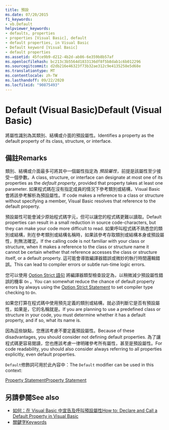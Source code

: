 ```yaml
---
title: 預設
ms.date: 07/20/2015
f1_keywords:
- vb.Default
helpviewer_keywords:
- defaults, properties
- properties [Visual Basic], default
- default properties, in Visual Basic
- Default keyword [Visual Basic]
- default properties
ms.assetid: 45fce9b9-d212-4b2d-ab86-6e359b8b57af
ms.openlocfilehash: bc213c3b5564d1833136df8f5b8dab1c6b012296
ms.sourcegitcommit: d2db216e46323f73b32ae312c9e4135258e5d68e
ms.translationtype: MT
ms.contentlocale: zh-TW
ms.lasthandoff: 09/22/2020
ms.locfileid: "90875493"
---
```

# <a name="default-visual-basic"></a><span data-ttu-id="b7926-102">Default (Visual Basic)</span><span class="sxs-lookup"><span data-stu-id="b7926-102">Default (Visual Basic)</span></span>

<span data-ttu-id="b7926-103">將屬性識別為其類別、結構或介面的預設屬性。</span><span class="sxs-lookup"><span data-stu-id="b7926-103">Identifies a property as the default property of its class, structure, or interface.</span></span>  
  
## <a name="remarks"></a><span data-ttu-id="b7926-104">備註</span><span class="sxs-lookup"><span data-stu-id="b7926-104">Remarks</span></span>  

 <span data-ttu-id="b7926-105">類別、結構或介面最多可將其中一個屬性指定為 *預設屬性*，前提是該屬性至少接受一個參數。</span><span class="sxs-lookup"><span data-stu-id="b7926-105">A class, structure, or interface can designate at most one of its properties as the *default property*, provided that property takes at least one parameter.</span></span> <span data-ttu-id="b7926-106">如果程式碼在沒有指定成員的情況下參考類別或結構，Visual Basic 會將該參考解析為預設屬性。</span><span class="sxs-lookup"><span data-stu-id="b7926-106">If code makes a reference to a class or structure without specifying a member, Visual Basic resolves that reference to the default property.</span></span>  
  
 <span data-ttu-id="b7926-107">預設屬性可能會減少原始程式碼字元，但可以讓您的程式碼更難以讀取。</span><span class="sxs-lookup"><span data-stu-id="b7926-107">Default properties can result in a small reduction in source code-characters, but they can make your code more difficult to read.</span></span> <span data-ttu-id="b7926-108">如果呼叫程式碼不熟悉您的類別或結構，則在參考類別或結構名稱時，如果該參考存取類別或結構本身或預設屬性，則無法確定。</span><span class="sxs-lookup"><span data-stu-id="b7926-108">If the calling code is not familiar with your class or structure, when it makes a reference to the class or structure name it cannot be certain whether that reference accesses the class or structure itself, or a default property.</span></span> <span data-ttu-id="b7926-109">這可能會導致編譯器錯誤或微妙的執行時間邏輯錯誤。</span><span class="sxs-lookup"><span data-stu-id="b7926-109">This can lead to compiler errors or subtle run-time logic errors.</span></span>  
  
 <span data-ttu-id="b7926-110">您可以使用 [Option Strict 語句](../statements/option-strict-statement.md) 將編譯器類型檢查設定為，以稍微減少預設屬性錯誤的機率 `On` 。</span><span class="sxs-lookup"><span data-stu-id="b7926-110">You can somewhat reduce the chance of default property errors by always using the [Option Strict Statement](../statements/option-strict-statement.md) to set compiler type checking to `On`.</span></span>  
  
 <span data-ttu-id="b7926-111">如果您打算在程式碼中使用預先定義的類別或結構，就必須判斷它是否有預設屬性，如果是，它的名稱就是。</span><span class="sxs-lookup"><span data-stu-id="b7926-111">If you are planning to use a predefined class or structure in your code, you must determine whether it has a default property, and if so, what its name is.</span></span>  
  
 <span data-ttu-id="b7926-112">因為這些缺點，您應該考慮不要定義預設屬性。</span><span class="sxs-lookup"><span data-stu-id="b7926-112">Because of these disadvantages, you should consider not defining default properties.</span></span> <span data-ttu-id="b7926-113">為了讓程式碼更容易閱讀，您也應該考慮一律明確參考所有屬性，甚至是預設屬性。</span><span class="sxs-lookup"><span data-stu-id="b7926-113">For code readability, you should also consider always referring to all properties explicitly, even default properties.</span></span>  
  
 <span data-ttu-id="b7926-114">`Default`修飾詞可用於此內容中：</span><span class="sxs-lookup"><span data-stu-id="b7926-114">The `Default` modifier can be used in this context:</span></span>  
  
 [<span data-ttu-id="b7926-115">Property Statement</span><span class="sxs-lookup"><span data-stu-id="b7926-115">Property Statement</span></span>](../statements/property-statement.md)  
  
## <a name="see-also"></a><span data-ttu-id="b7926-116">另請參閱</span><span class="sxs-lookup"><span data-stu-id="b7926-116">See also</span></span>

- [<span data-ttu-id="b7926-117">如何：在 Visual Basic 中宣告及呼叫預設屬性</span><span class="sxs-lookup"><span data-stu-id="b7926-117">How to: Declare and Call a Default Property in Visual Basic</span></span>](../../programming-guide/language-features/procedures/how-to-declare-and-call-a-default-property.md)
- [<span data-ttu-id="b7926-118">關鍵字</span><span class="sxs-lookup"><span data-stu-id="b7926-118">Keywords</span></span>](../keywords/index.md)
